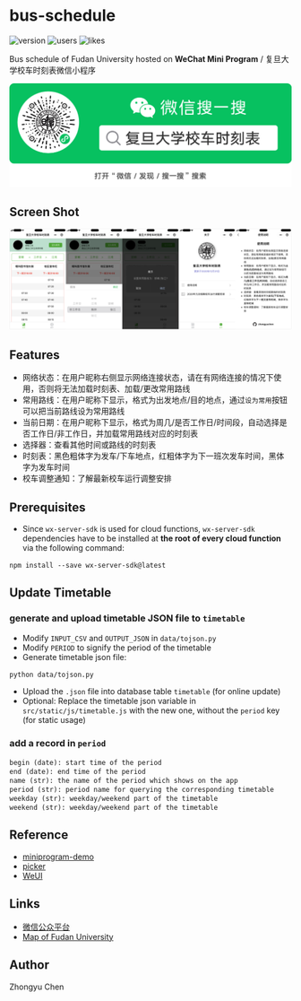 # bus-schedule

![version](https://img.shields.io/badge/version-1.2.0-66c2a5.svg)
![users](https://img.shields.io/badge/users-12%2C658-fc8d62.svg)
![likes](https://img.shields.io/badge/likes-3%2C101-red.svg)

Bus schedule of Fudan University hosted on __WeChat Mini Program__ / 复旦大学校车时刻表微信小程序

![ercode](pic/ercode.png)

## Screen Shot

![screen shot](pic/screenshot.jpg)

## Features

* 网络状态：在用户昵称右侧显示网络连接状态，请在有网络连接的情况下使用，否则将无法加载时刻表、加载/更改常用路线
* 常用路线：在用户昵称下显示，格式为出发地点/目的地点，通过`设为常用`按钮可以把当前路线设为常用路线
* 当前日期：在用户昵称下显示，格式为周几/是否工作日/时间段，自动选择是否工作日/非工作日，并加载常用路线对应的时刻表
* 选择器：查看其他时间或路线的时刻表
* 时刻表：黑色粗体字为发车/下车地点，红粗体字为下一班次发车时间，黑体字为发车时间
* 校车调整通知：了解最新校车运行调整安排

## Prerequisites

* Since `wx-server-sdk` is used for cloud functions, 
`wx-server-sdk` dependencies have to be installed at __the root of every cloud function__ via the following command:
```commandline
npm install --save wx-server-sdk@latest
```

## Update Timetable

### generate and upload timetable JSON file to `timetable`

* Modify `INPUT_CSV` and `OUTPUT_JSON` in `data/tojson.py`
* Modify `PERIOD` to signify the period of the timetable
* Generate timetable json file:
```
python data/tojson.py
```
* Upload the `.json` file into database table `timetable` (for online update)
* Optional: Replace the timetable json variable in `src/static/js/timetable.js` with the new one, without the `period` key (for static usage)

### add a record in `period`

```
begin (date): start time of the period
end (date): end time of the period
name (str): the name of the period which shows on the app
period (str): period name for querying the corresponding timetable
weekday (str): weekday/weekend part of the timetable
weekend (str): weekday/weekend part of the timetable
```

## Reference

* [miniprogram-demo](https://github.com/wechat-miniprogram/miniprogram-demo)
* [picker](https://developers.weixin.qq.com/miniprogram/dev/component/picker.html)
* [WeUI](https://github.com/Tencent/weui)

## Links

* [微信公众平台](https://mp.weixin.qq.com/)
* [Map of Fudan University](http://map.fudan.edu.cn)

## Author

Zhongyu Chen
